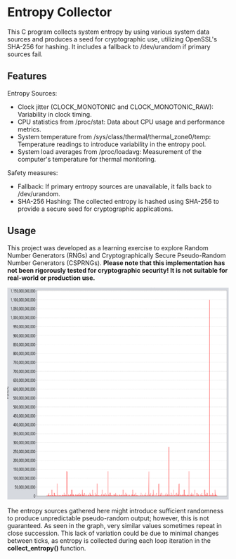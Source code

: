 
# Entropy Collector

This C program collects system entropy by using various system data sources and produces a seed for cryptographic use, utilizing OpenSSL's SHA-256 for hashing. It includes a fallback to /dev/urandom if primary sources fail.


## Features

Entropy Sources:

- Clock jitter (CLOCK_MONOTONIC and CLOCK_MONOTONIC_RAW): Variability in clock timing.
- CPU statistics from /proc/stat: Data about CPU usage and performance metrics.
- System temperature from /sys/class/thermal/thermal_zone0/temp: Temperature readings to introduce variability in the entropy pool.
- System load averages from /proc/loadavg: Measurement of the computer's temperature for thermal monitoring.

Safety measures:
 - Fallback: If primary entropy sources are unavailable, it falls back to /dev/urandom.
 - SHA-256 Hashing: The collected entropy is hashed using SHA-256 to provide a secure seed for cryptographic applications.


## Usage

This project was developed as a learning exercise to explore Random Number Generators (RNGs) and Cryptographically Secure Pseudo-Random Number Generators (CSPRNGs). **Please note that this implementation has not been rigorously tested for cryptographic security! It is not suitable for real-world or production use.**

![image alt](https://github.com/Yoguti/random-number-generator/blob/main/redo.png?raw=true)

The entropy sources gathered here might introduce sufficient randomness to produce unpredictable pseudo-random output; however, this is not guaranteed. As seen in the graph, very similar values sometimes repeat in close succession. This lack of variation could be due to minimal changes between ticks, as entropy is collected during each loop iteration in the **collect_entropy()** function.
